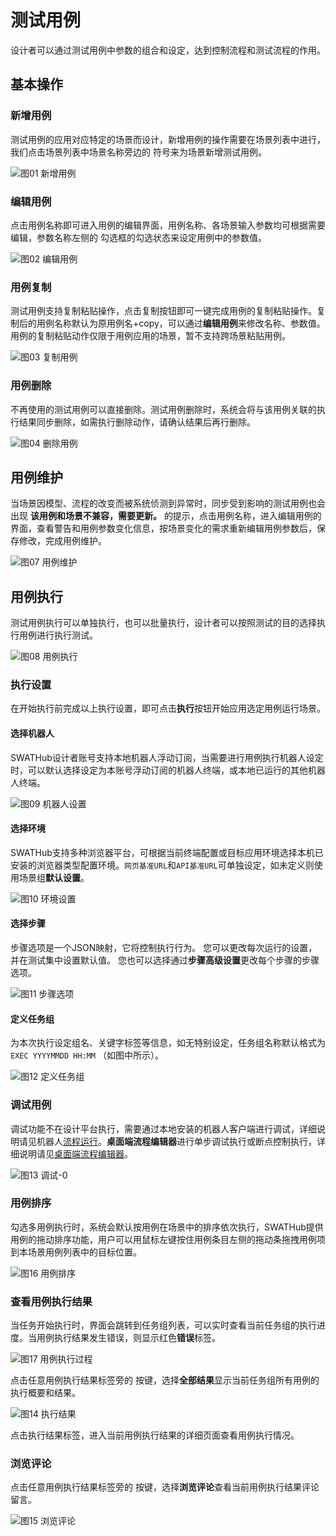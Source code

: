 测试用例
===

设计者可以通过测试用例中参数的组合和设定，达到控制流程和测试流程的作用。

基本操作
---
### 新增用例

测试用例的应用对应特定的场景而设计，新增用例的操作需要在场景列表中进行，我们点击场景列表中场景名称旁边的   <i class = "fa fa-plus-circle"></i>  符号来为场景新增测试用例。

![图01 新增用例](../assets/img/manual-case-01.png)

### 编辑用例

点击用例名称即可进入用例的编辑界面，用例名称、各场景输入参数均可根据需要编辑，参数名称左侧的  <i class = "fa fa-square-o"></i> 勾选框的勾选状态来设定用例中的参数值。

![图02 编辑用例](../assets/img/manual-case-02.png)

### 用例复制

测试用例支持复制粘贴操作，点击复制按钮即可一键完成用例的复制粘贴操作。复制后的用例名称默认为原用例名+copy，可以通过**编辑用例**来修改名称、参数值。用例的复制粘贴动作仅限于用例应用的场景，暂不支持跨场景粘贴用例。

![图03 复制用例](../assets/img/manual-case-03.png)

### 用例删除

不再使用的测试用例可以直接删除。测试用例删除时，系统会将与该用例关联的执行结果同步删除，如需执行删除动作，请确认结果后再行删除。

![图04 删除用例](../assets/img/manual-case-04.png)

用例维护
---
当场景因模型、流程的改变而被系统侦测到异常时，同步受到影响的测试用例也会出现  <i class = "fa fa-warning"></i> **该用例和场景不兼容，需要更新。** 的提示，点击用例名称，进入编辑用例的界面，查看警告和用例参数变化信息，按场景变化的需求重新编辑用例参数后，保存修改，完成用例维护。

![图07 用例维护](../assets/img/manual-case-07.png)


用例执行
---

测试用例执行可以单独执行，也可以批量执行，设计者可以按照测试的目的选择执行用例进行执行测试。

![图08 用例执行](../assets/img/manual-case-08.png)

### 执行设置

在开始执行前完成以上执行设置，即可点击**执行**按钮开始应用选定用例运行场景。

#### 选择机器人

SWATHub设计者账号支持本地机器人浮动订阅，当需要进行用例执行机器人设定时，可以默认选择设定为本账号浮动订阅的机器人终端，或本地已运行的其他机器人终端。

![图09 机器人设置](../assets/img/manual-case-09.png)

#### 选择环境

SWATHub支持多种浏览器平台，可根据当前终端配置或目标应用环境选择本机已安装的浏览器类型配置环境。` 网页基准URL `和` API基准URL `可单独设定，如未定义则使用场景组**默认设置**。

![图10 环境设置](../assets/img/manual-case-10.png)

#### 选择步骤

步骤选项是一个JSON映射，它将控制执行行为。 您可以更改每次运行的设置，并在测试集中设置默认值。 您也可以选择通过**步骤高级设置**更改每个步骤的步骤选项。

![图11 步骤选项](../assets/img/manual-case-11.png)

#### 定义任务组

为本次执行设定组名、关键字标签等信息，如无特别设定，任务组名称默认格式为` EXEC YYYYMMDD HH:MM` （如图中所示）。

![图12 定义任务组](../assets/img/manual-case-12.png)

### 调试用例

调试功能不在设计平台执行，需要通过本地安装的机器人客户端进行调试，详细说明请见机器人[流程运行](robot_execution.md)。**桌面端流程编辑器**进行单步调试执行或断点控制执行，详细说明请见[桌面端流程编辑器](robot_flow_builder.md)。

![图13 调试-0](../assets/img/manual-case-13-0.png)




### 用例排序

勾选多用例执行时，系统会默认按用例在场景中的排序依次执行，SWATHub提供用例的拖动排序功能，用户可以用鼠标左键按住用例条目左侧的拖动条拖拽用例项到本场景用例列表中的目标位置。

![图16 用例排序](../assets/img/manual-case-16.GIF)

### 查看用例执行结果

当任务开始执行时，界面会跳转到任务组列表，可以实时查看当前任务组的执行进度。当用例执行结果发生错误，则显示红色**错误**标签。

![图17 用例执行过程](../assets/img/manual-case-17.GIF)

点击任意用例执行结果标签旁的  <i class="fa fa-caret-square-o-down"></i>  按键，选择**全部结果**显示当前任务组所有用例的执行概要和结果。

![图14 执行结果](../assets/img/manual-case-14.png)

点击执行结果标签，进入当前用例执行结果的详细页面查看用例执行情况。

### 浏览评论

点击任意用例执行结果标签旁的  <i class="fa fa-caret-square-o-down"></i>  按键，选择**浏览评论**查看当前用例执行结果评论留言。

![图15 浏览评论](../assets/img/manual-case-15.png)
